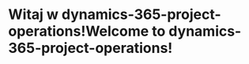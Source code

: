 # <a name="welcome-to-dynamics-365-project-operations"></a><span data-ttu-id="4db11-101">Witaj w dynamics-365-project-operations!</span><span class="sxs-lookup"><span data-stu-id="4db11-101">Welcome to dynamics-365-project-operations!</span></span>